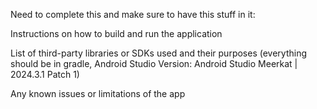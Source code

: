 Need to complete this and make sure to have this stuff in it:

Instructions on how to build and run the application

List of third-party libraries or SDKs used and their purposes (everything should be in gradle, Android Studio Version: Android Studio Meerkat | 2024.3.1 Patch 1)

Any known issues or limitations of the app
